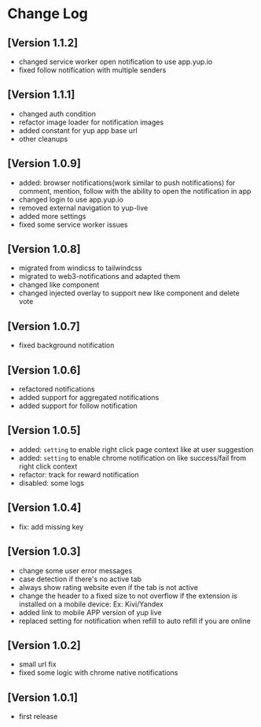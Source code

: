 # Change Log

## [Version 1.1.2]

- changed service worker open notification to use app.yup.io
- fixed follow notification with multiple senders
  
## [Version 1.1.1]

- changed auth condition
- refactor image loader for notification images
- added constant for yup app base url
- other cleanups

## [Version 1.0.9]

- added: browser notifications(work similar to push notifications) for comment, mention, follow with the ability to open the notification in app
- changed login to use app.yup.io
- removed external navigation to yup-live
- added more settings
- fixed some service worker issues

## [Version 1.0.8]

- migrated from windicss to tailwindcss
- migrated to web3-notifications and adapted them
- changed like component
- changed injected overlay to support new like component and delete vote
  
## [Version 1.0.7]

- fixed background notification
  
## [Version 1.0.6]

- refactored notifications
- added support for aggregated notifications
- added support for follow notification

## [Version 1.0.5]

- added: `setting` to enable right click page context like at user suggestion
- added: `setting` to enable chrome notification on like success/fail from right click context
- refactor: track for reward notification
- disabled: some logs

## [Version 1.0.4]

- fix: add missing key
  
## [Version 1.0.3]

- change some user error messages
- case detection if there's no active tab
- always show rating website even if the tab is not active
- change the header to a fixed size to not overflow if the extension is installed on a mobile device: Ex: Kivi/Yandex
- added link to mobile APP version of yup live
- replaced setting for notification when refill to auto refill if you are online

## [Version 1.0.2]

- small url fix
- fixed some logic with chrome native notifications

## [Version 1.0.1]

- first release
  